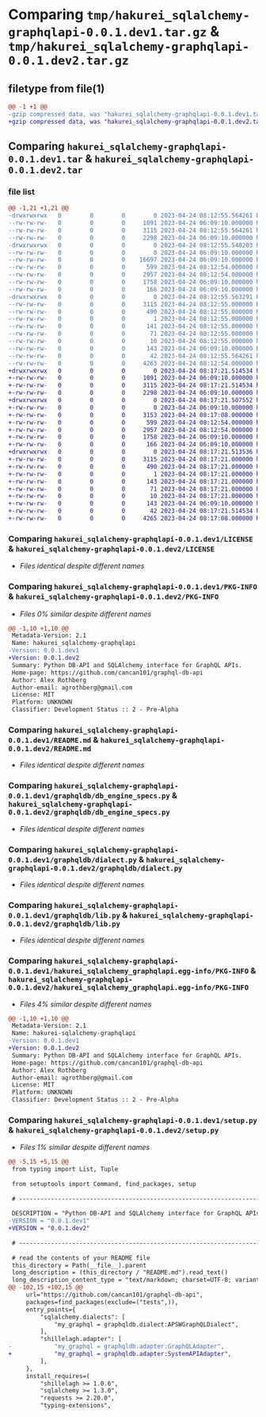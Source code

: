 # Comparing `tmp/hakurei_sqlalchemy-graphqlapi-0.0.1.dev1.tar.gz` & `tmp/hakurei_sqlalchemy-graphqlapi-0.0.1.dev2.tar.gz`

## filetype from file(1)

```diff
@@ -1 +1 @@
-gzip compressed data, was "hakurei_sqlalchemy-graphqlapi-0.0.1.dev1.tar", last modified: Mon Apr 24 08:12:55 2023, max compression
+gzip compressed data, was "hakurei_sqlalchemy-graphqlapi-0.0.1.dev2.tar", last modified: Mon Apr 24 08:17:21 2023, max compression
```

## Comparing `hakurei_sqlalchemy-graphqlapi-0.0.1.dev1.tar` & `hakurei_sqlalchemy-graphqlapi-0.0.1.dev2.tar`

### file list

```diff
@@ -1,21 +1,21 @@
-drwxrwxrwx   0        0        0        0 2023-04-24 08:12:55.564261 hakurei_sqlalchemy-graphqlapi-0.0.1.dev1/
--rw-rw-rw-   0        0        0     1091 2023-04-24 06:09:10.000000 hakurei_sqlalchemy-graphqlapi-0.0.1.dev1/LICENSE
--rw-rw-rw-   0        0        0     3115 2023-04-24 08:12:55.564261 hakurei_sqlalchemy-graphqlapi-0.0.1.dev1/PKG-INFO
--rw-rw-rw-   0        0        0     2298 2023-04-24 06:09:10.000000 hakurei_sqlalchemy-graphqlapi-0.0.1.dev1/README.md
-drwxrwxrwx   0        0        0        0 2023-04-24 08:12:55.540203 hakurei_sqlalchemy-graphqlapi-0.0.1.dev1/graphqldb/
--rw-rw-rw-   0        0        0        0 2023-04-24 06:09:10.000000 hakurei_sqlalchemy-graphqlapi-0.0.1.dev1/graphqldb/__init__.py
--rw-rw-rw-   0        0        0    16697 2023-04-24 06:09:10.000000 hakurei_sqlalchemy-graphqlapi-0.0.1.dev1/graphqldb/adapter.py
--rw-rw-rw-   0        0        0      599 2023-04-24 08:12:54.000000 hakurei_sqlalchemy-graphqlapi-0.0.1.dev1/graphqldb/db_engine_specs.py
--rw-rw-rw-   0        0        0     2957 2023-04-24 08:12:54.000000 hakurei_sqlalchemy-graphqlapi-0.0.1.dev1/graphqldb/dialect.py
--rw-rw-rw-   0        0        0     1758 2023-04-24 06:09:10.000000 hakurei_sqlalchemy-graphqlapi-0.0.1.dev1/graphqldb/lib.py
--rw-rw-rw-   0        0        0      166 2023-04-24 06:09:10.000000 hakurei_sqlalchemy-graphqlapi-0.0.1.dev1/graphqldb/types.py
-drwxrwxrwx   0        0        0        0 2023-04-24 08:12:55.563291 hakurei_sqlalchemy-graphqlapi-0.0.1.dev1/hakurei_sqlalchemy_graphqlapi.egg-info/
--rw-rw-rw-   0        0        0     3115 2023-04-24 08:12:55.000000 hakurei_sqlalchemy-graphqlapi-0.0.1.dev1/hakurei_sqlalchemy_graphqlapi.egg-info/PKG-INFO
--rw-rw-rw-   0        0        0      490 2023-04-24 08:12:55.000000 hakurei_sqlalchemy-graphqlapi-0.0.1.dev1/hakurei_sqlalchemy_graphqlapi.egg-info/SOURCES.txt
--rw-rw-rw-   0        0        0        1 2023-04-24 08:12:55.000000 hakurei_sqlalchemy-graphqlapi-0.0.1.dev1/hakurei_sqlalchemy_graphqlapi.egg-info/dependency_links.txt
--rw-rw-rw-   0        0        0      141 2023-04-24 08:12:55.000000 hakurei_sqlalchemy-graphqlapi-0.0.1.dev1/hakurei_sqlalchemy_graphqlapi.egg-info/entry_points.txt
--rw-rw-rw-   0        0        0       71 2023-04-24 08:12:55.000000 hakurei_sqlalchemy-graphqlapi-0.0.1.dev1/hakurei_sqlalchemy_graphqlapi.egg-info/requires.txt
--rw-rw-rw-   0        0        0       10 2023-04-24 08:12:55.000000 hakurei_sqlalchemy-graphqlapi-0.0.1.dev1/hakurei_sqlalchemy_graphqlapi.egg-info/top_level.txt
--rw-rw-rw-   0        0        0      143 2023-04-24 06:09:10.000000 hakurei_sqlalchemy-graphqlapi-0.0.1.dev1/pyproject.toml
--rw-rw-rw-   0        0        0       42 2023-04-24 08:12:55.564261 hakurei_sqlalchemy-graphqlapi-0.0.1.dev1/setup.cfg
--rw-rw-rw-   0        0        0     4263 2023-04-24 08:12:54.000000 hakurei_sqlalchemy-graphqlapi-0.0.1.dev1/setup.py
+drwxrwxrwx   0        0        0        0 2023-04-24 08:17:21.514534 hakurei_sqlalchemy-graphqlapi-0.0.1.dev2/
+-rw-rw-rw-   0        0        0     1091 2023-04-24 06:09:10.000000 hakurei_sqlalchemy-graphqlapi-0.0.1.dev2/LICENSE
+-rw-rw-rw-   0        0        0     3115 2023-04-24 08:17:21.514534 hakurei_sqlalchemy-graphqlapi-0.0.1.dev2/PKG-INFO
+-rw-rw-rw-   0        0        0     2298 2023-04-24 06:09:10.000000 hakurei_sqlalchemy-graphqlapi-0.0.1.dev2/README.md
+drwxrwxrwx   0        0        0        0 2023-04-24 08:17:21.507552 hakurei_sqlalchemy-graphqlapi-0.0.1.dev2/graphqldb/
+-rw-rw-rw-   0        0        0        0 2023-04-24 06:09:10.000000 hakurei_sqlalchemy-graphqlapi-0.0.1.dev2/graphqldb/__init__.py
+-rw-rw-rw-   0        0        0     3153 2023-04-24 08:17:08.000000 hakurei_sqlalchemy-graphqlapi-0.0.1.dev2/graphqldb/adapter.py
+-rw-rw-rw-   0        0        0      599 2023-04-24 08:12:54.000000 hakurei_sqlalchemy-graphqlapi-0.0.1.dev2/graphqldb/db_engine_specs.py
+-rw-rw-rw-   0        0        0     2957 2023-04-24 08:12:54.000000 hakurei_sqlalchemy-graphqlapi-0.0.1.dev2/graphqldb/dialect.py
+-rw-rw-rw-   0        0        0     1758 2023-04-24 06:09:10.000000 hakurei_sqlalchemy-graphqlapi-0.0.1.dev2/graphqldb/lib.py
+-rw-rw-rw-   0        0        0      166 2023-04-24 06:09:10.000000 hakurei_sqlalchemy-graphqlapi-0.0.1.dev2/graphqldb/types.py
+drwxrwxrwx   0        0        0        0 2023-04-24 08:17:21.513536 hakurei_sqlalchemy-graphqlapi-0.0.1.dev2/hakurei_sqlalchemy_graphqlapi.egg-info/
+-rw-rw-rw-   0        0        0     3115 2023-04-24 08:17:21.000000 hakurei_sqlalchemy-graphqlapi-0.0.1.dev2/hakurei_sqlalchemy_graphqlapi.egg-info/PKG-INFO
+-rw-rw-rw-   0        0        0      490 2023-04-24 08:17:21.000000 hakurei_sqlalchemy-graphqlapi-0.0.1.dev2/hakurei_sqlalchemy_graphqlapi.egg-info/SOURCES.txt
+-rw-rw-rw-   0        0        0        1 2023-04-24 08:17:21.000000 hakurei_sqlalchemy-graphqlapi-0.0.1.dev2/hakurei_sqlalchemy_graphqlapi.egg-info/dependency_links.txt
+-rw-rw-rw-   0        0        0      143 2023-04-24 08:17:21.000000 hakurei_sqlalchemy-graphqlapi-0.0.1.dev2/hakurei_sqlalchemy_graphqlapi.egg-info/entry_points.txt
+-rw-rw-rw-   0        0        0       71 2023-04-24 08:17:21.000000 hakurei_sqlalchemy-graphqlapi-0.0.1.dev2/hakurei_sqlalchemy_graphqlapi.egg-info/requires.txt
+-rw-rw-rw-   0        0        0       10 2023-04-24 08:17:21.000000 hakurei_sqlalchemy-graphqlapi-0.0.1.dev2/hakurei_sqlalchemy_graphqlapi.egg-info/top_level.txt
+-rw-rw-rw-   0        0        0      143 2023-04-24 06:09:10.000000 hakurei_sqlalchemy-graphqlapi-0.0.1.dev2/pyproject.toml
+-rw-rw-rw-   0        0        0       42 2023-04-24 08:17:21.514534 hakurei_sqlalchemy-graphqlapi-0.0.1.dev2/setup.cfg
+-rw-rw-rw-   0        0        0     4265 2023-04-24 08:17:08.000000 hakurei_sqlalchemy-graphqlapi-0.0.1.dev2/setup.py
```

### Comparing `hakurei_sqlalchemy-graphqlapi-0.0.1.dev1/LICENSE` & `hakurei_sqlalchemy-graphqlapi-0.0.1.dev2/LICENSE`

 * *Files identical despite different names*

### Comparing `hakurei_sqlalchemy-graphqlapi-0.0.1.dev1/PKG-INFO` & `hakurei_sqlalchemy-graphqlapi-0.0.1.dev2/PKG-INFO`

 * *Files 0% similar despite different names*

```diff
@@ -1,10 +1,10 @@
 Metadata-Version: 2.1
 Name: hakurei_sqlalchemy-graphqlapi
-Version: 0.0.1.dev1
+Version: 0.0.1.dev2
 Summary: Python DB-API and SQLAlchemy interface for GraphQL APIs.
 Home-page: https://github.com/cancan101/graphql-db-api
 Author: Alex Rothberg
 Author-email: agrothberg@gmail.com
 License: MIT
 Platform: UNKNOWN
 Classifier: Development Status :: 2 - Pre-Alpha
```

### Comparing `hakurei_sqlalchemy-graphqlapi-0.0.1.dev1/README.md` & `hakurei_sqlalchemy-graphqlapi-0.0.1.dev2/README.md`

 * *Files identical despite different names*

### Comparing `hakurei_sqlalchemy-graphqlapi-0.0.1.dev1/graphqldb/db_engine_specs.py` & `hakurei_sqlalchemy-graphqlapi-0.0.1.dev2/graphqldb/db_engine_specs.py`

 * *Files identical despite different names*

### Comparing `hakurei_sqlalchemy-graphqlapi-0.0.1.dev1/graphqldb/dialect.py` & `hakurei_sqlalchemy-graphqlapi-0.0.1.dev2/graphqldb/dialect.py`

 * *Files identical despite different names*

### Comparing `hakurei_sqlalchemy-graphqlapi-0.0.1.dev1/graphqldb/lib.py` & `hakurei_sqlalchemy-graphqlapi-0.0.1.dev2/graphqldb/lib.py`

 * *Files identical despite different names*

### Comparing `hakurei_sqlalchemy-graphqlapi-0.0.1.dev1/hakurei_sqlalchemy_graphqlapi.egg-info/PKG-INFO` & `hakurei_sqlalchemy-graphqlapi-0.0.1.dev2/hakurei_sqlalchemy_graphqlapi.egg-info/PKG-INFO`

 * *Files 4% similar despite different names*

```diff
@@ -1,10 +1,10 @@
 Metadata-Version: 2.1
 Name: hakurei-sqlalchemy-graphqlapi
-Version: 0.0.1.dev1
+Version: 0.0.1.dev2
 Summary: Python DB-API and SQLAlchemy interface for GraphQL APIs.
 Home-page: https://github.com/cancan101/graphql-db-api
 Author: Alex Rothberg
 Author-email: agrothberg@gmail.com
 License: MIT
 Platform: UNKNOWN
 Classifier: Development Status :: 2 - Pre-Alpha
```

### Comparing `hakurei_sqlalchemy-graphqlapi-0.0.1.dev1/setup.py` & `hakurei_sqlalchemy-graphqlapi-0.0.1.dev2/setup.py`

 * *Files 1% similar despite different names*

```diff
@@ -5,15 +5,15 @@
 from typing import List, Tuple
 
 from setuptools import Command, find_packages, setup
 
 # -----------------------------------------------------------------------------
 
 DESCRIPTION = "Python DB-API and SQLAlchemy interface for GraphQL APIs."
-VERSION = "0.0.1.dev1"
+VERSION = "0.0.1.dev2"
 
 # -----------------------------------------------------------------------------
 
 # read the contents of your README file
 this_directory = Path(__file__).parent
 long_description = (this_directory / "README.md").read_text()
 long_description_content_type = "text/markdown; charset=UTF-8; variant=GFM"
@@ -102,15 +102,15 @@
     url="https://github.com/cancan101/graphql-db-api",
     packages=find_packages(exclude=("tests",)),
     entry_points={
         "sqlalchemy.dialects": [
             "my_graphql = graphqldb.dialect:APSWGraphQLDialect",
         ],
         "shillelagh.adapter": [
-            "my_graphql = graphqldb.adapter:GraphQLAdapter",
+            "my_graphql = graphqldb.adapter:SystemAPIAdapter",
         ],
     },
     install_requires=(
         "shillelagh >= 1.0.6",
         "sqlalchemy >= 1.3.0",
         "requests >= 2.20.0",
         "typing-extensions",
```

